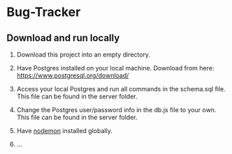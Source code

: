 # Bug-Tracker

## Download and run locally

1. Download this project into an empty directory.

2. Have Postgres installed on your local machine. Download from here: https://www.postgresql.org/download/

3. Access your local Postgres and run all commands in the schema.sql file. This file can be found in the server folder.

4. Change the Postgres user/password info in the db.js file to your own. This file can be found in the server folder.

5. Have [nodemon](https://www.npmjs.com/package/nodemon) installed globally.

6. ...
